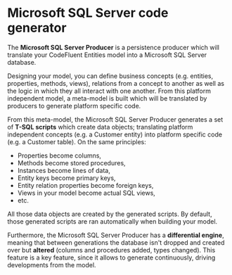 # Microsoft SQL Server code generator

The **Microsoft SQL Server Producer** is a persistence producer which will translate your CodeFluent Entities model into a Microsoft SQL Server database.

Designing your model, you can define business concepts (e.g. entities, properties, methods, views), relations from a concept to another as well as the logic in which they all interact with one another. From this platform independent model, a meta-model is built which will be translated by producers to generate platform specific code.

From this meta-model, the Microsoft SQL Server Producer generates a set of **T-SQL scripts** which create data objects; translating platform independent concepts (e.g. a Customer entity) into platform specific code (e.g. a Customer table). On the same principles:

* Properties become columns,
* Methods become stored procedures,
* Instances become lines of data,
* Entity keys become primary keys,
* Entity relation properties become foreign keys,
* Views in your model become actual SQL views,
* etc.

All those data objects are created by the generated scripts. By default, those generated scripts are ran automatically when building your model.

Furthermore, the Microsoft SQL Server Producer has a **differential engine**, meaning that between generations the database isn't dropped and created over but **altered** (columns and procedures added, types changed). This feature is a key feature, since it allows to generate continuously, driving developments from the model. 